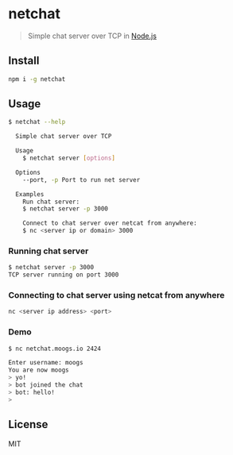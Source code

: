 # netchat

> Simple chat server over TCP in [Node.js](https://nodejs.org)

## Install

```bash
npm i -g netchat
```

## Usage

```bash
$ netchat --help

  Simple chat server over TCP

  Usage
    $ netchat server [options]

  Options
    --port, -p Port to run net server

  Examples
    Run chat server:
    $ netchat server -p 3000

    Connect to chat server over netcat from anywhere:
    $ nc <server ip or domain> 3000
```

### Running chat server

```bash
$ netchat server -p 3000
TCP server running on port 3000
```

### Connecting to chat server using netcat from anywhere

```bash
nc <server ip address> <port>
```

### Demo

```bash
$ nc netchat.moogs.io 2424

Enter username: moogs
You are now moogs
> yo!
> bot joined the chat
> bot: hello!
>
```

## License

MIT
